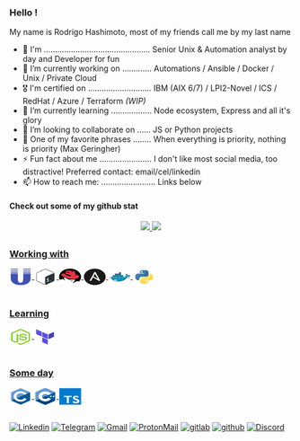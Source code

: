 ### Hello !

My name is Rodrigo Hashimoto, most of my friends call me by my last name


- 📌 I'm ............................................... Senior Unix & Automation analyst by day and Developer for fun
- 🔭 I’m currently working on ............. Automations / Ansible / Docker / Unix / Private Cloud
- 🎖️ I'm certified on ............................ IBM (AIX 6/7) / LPI2-Novel / ICS / RedHat / Azure / Terraform *(WIP)* 
- 🌱 I’m currently learning .................. Node ecosystem, Express and all it's glory
- 🕺 I’m looking to collaborate on ...... JS or Python projects
- 🤔 One of my favorite phrases ........ When everything is priority, nothing is priority (Max Geringher)
- ⚡ Fun fact about me ....................... I don't like most social media, too distractive! Preferred contact: email/cel/linkedin
- 📫 How to reach me: ........................ Links below



#### Check out some of my github stat

<div align="center">
  <a href="https://github.com/rodhash">
  <img height="180em" src="https://github-readme-stats.vercel.app/api?username=rodhash&show_icons=true&theme=dracula&include_all_commits=true&count_private=true"/>
  <img height="180em" src="https://github-readme-stats.vercel.app/api/top-langs/?username=rodhash&layout=compact&langs_count=7&theme=dracula"/>
  
</div>

  ##
  
  ### Working with
  
<div style="display: inline_block">
  
  <img align="center" alt="Unix" height="30" width="40" src="https://raw.githubusercontent.com/devicons/devicon/master/icons/unix/unix-original.svg">
  <img align="center" alt="Bash" height="30" width="40" src="https://raw.githubusercontent.com/devicons/devicon/master/icons/bash/bash-original.svg">
  <img align="center" alt="Redhat" height="30" width="40" src="https://raw.githubusercontent.com/devicons/devicon/master/icons/redhat/redhat-original.svg">
  
  <img align="center" alt="Js" height="30" width="40" src="https://raw.githubusercontent.com/devicons/devicon/master/icons/ansible/ansible-original.svg">
  <img align="center" alt="Docker" height="30" width="40" src="https://raw.githubusercontent.com/devicons/devicon/master/icons/docker/docker-original.svg">
  
  <img align="center" alt="Python" height="30" width="40" src="https://raw.githubusercontent.com/devicons/devicon/master/icons/python/python-original.svg">
 
</div>  
  
  
  <br>
  
  
  ### Learning
    
<div style="display: inline_block">
  <img align="center" alt="Js" height="30" width="40" src="https://github.com/devicons/devicon/blob/master/icons/nodejs/nodejs-original.svg">
  <img align="center" alt="Js" height="30" width="40" src="https://raw.githubusercontent.com/devicons/devicon/master/icons/terraform/terraform-original.svg">
  
</div>  
  
<br>  
  
  ### Some day
<div style="display: inline_block">
  <img align="center" alt="C" height="30" width="40" src="https://raw.githubusercontent.com/devicons/devicon/master/icons/c/c-original.svg">
  <img align="center" alt="C++" height="30" width="40" src="https://raw.githubusercontent.com/devicons/devicon/master/icons/cplusplus/cplusplus-original.svg">  
  <img align="center" alt="Ts" height="30" width="40" src="https://raw.githubusercontent.com/devicons/devicon/master/icons/typescript/typescript-plain.svg">

</div>

<!-- Icons list-->
<!-- https://github.com/devicons/devicon/tree/master/icons -->

<!-- SAmples
<div style="display: inline_block"><br>
  <img align="center" alt="Js" height="30" width="40" src="https://raw.githubusercontent.com/devicons/devicon/master/icons/javascript/javascript-plain.svg">
  <img align="center" alt="Ts" height="30" width="40" src="https://raw.githubusercontent.com/devicons/devicon/master/icons/typescript/typescript-plain.svg">
  <img align="center" alt="Rafa-React" height="30" width="40" src="https://raw.githubusercontent.com/devicons/devicon/master/icons/react/react-original.svg">
  <img align="center" alt="Rafa-HTML" height="30" width="40" src="https://raw.githubusercontent.com/devicons/devicon/master/icons/html5/html5-original.svg">
  <img align="center" alt="Rafa-CSS" height="30" width="40" src="https://raw.githubusercontent.com/devicons/devicon/master/icons/css3/css3-original.svg">
  <img align="center" alt="Rafa-Python" height="30" width="40" src="https://raw.githubusercontent.com/devicons/devicon/master/icons/python/python-original.svg">
  <img align="center" alt="Rafa-Csharp" height="30" width="40" src="https://raw.githubusercontent.com/devicons/devicon/master/icons/csharp/csharp-original.svg">
</div>  
-->


##  

<div style="display: inline_block">  
  <a href="https://www.linkedin.com/in/rodrigo-hashimoto-7061101b/" target="_blank">
  <img align="center" alt="Linkedin" height="30" width="110" src="https://img.shields.io/badge/LinkedIn-0077B5?style=for-the-badge&logo=linkedin&logoColor=white"></a>  

  <a href="https://t.me/rodhash" target="_blank">
  <img align="center" alt="Telegram" height="30" width="90" src="https://img.shields.io/badge/Telegram-2CA5E0?style=for-the-badge&logo=telegram&logoColor=white"></a>

  <a href="mailto:rodhash@gmail.com" target="_blank">
  <img align="center" alt="Gmail" height="30" width="70" src="https://img.shields.io/badge/Gmail-D14836?style=for-the-badge&logo=gmail&logoColor=white"></a>


  <a href="mailto:rodhash@protonmail.com" target="_blank">
  <img align="center" alt="ProtonMail" height="30" width="100" src="https://img.shields.io/badge/ProtonMail-8B89CC?style=for-the-badge&logo=protonmail&logoColor=white"></a>

  <a href="https://gitlab.com/rodhash" target="_blank">
  <img align="center" alt="gitlab" height="30" width="90" src="https://img.shields.io/badge/GitLab-330F63?style=for-the-badge&logo=gitlab&logoColor=white"></a>

  <a href="https://github.com/rodhash/" target="_blank">
  <img align="center" alt="github" height="30" width="90" src="https://img.shields.io/badge/GitHub-100000?style=for-the-badge&logo=github&logoColor=white"></a>

  <a href="https://discord.gg/qArd2UjuZn" target="_blank">
  <img align="center" alt="Discord" height="30" width="90"  src="https://img.shields.io/badge/Discord-7289DA?style=for-the-badge&logo=discord&logoColor=white"></a>
  </div>




<!--
**rodhash/rodhash** is a ✨ _special_ ✨ repository because its `README.md` (this file) appears on your GitHub profile.

Here are some ideas to get you started:

- 🔭 I’m currently working on ...
- 🌱 I’m currently learning ...
- 👯 I’m looking to collaborate on ...
- 🤔 I’m looking for help with ...
- 💬 Ask me about ...
- 📫 How to reach me: ...
- 😄 Pronouns: ...
- ⚡ Fun fact: ...
-->

